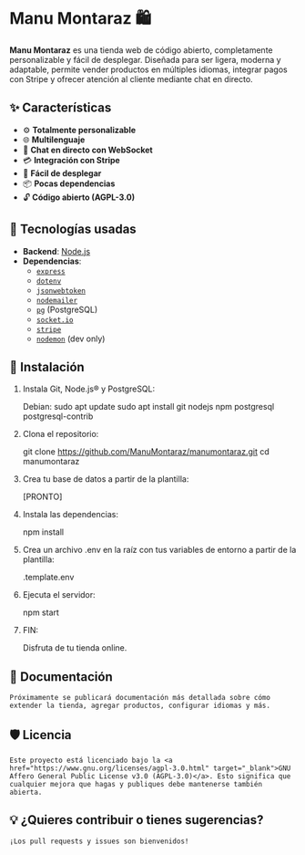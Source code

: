 # Manu Montaraz 🛍️

**Manu Montaraz** es una tienda web de código abierto, completamente personalizable y fácil de desplegar. Diseñada para ser ligera, moderna y adaptable, permite vender productos en múltiples idiomas, integrar pagos con Stripe y ofrecer atención al cliente mediante chat en directo.

## ✨ Características

- ⚙️ **Totalmente personalizable**
- 🌐 **Multilenguaje**
- 💬 **Chat en directo con WebSocket**
- 💳 **Integración con Stripe**
- 🚀 **Fácil de desplegar**
- 📦 **Pocas dependencias**
- 🔓 **Código abierto (AGPL-3.0)**

## 🧰 Tecnologías usadas

- **Backend**: [Node.js](https://nodejs.org/)
- **Dependencias**:
  - [`express`](https://www.npmjs.com/package/express)
  - [`dotenv`](https://www.npmjs.com/package/dotenv)
  - [`jsonwebtoken`](https://www.npmjs.com/package/jsonwebtoken)
  - [`nodemailer`](https://www.npmjs.com/package/nodemailer)
  - [`pg`](https://www.npmjs.com/package/pg) (PostgreSQL)
  - [`socket.io`](https://www.npmjs.com/package/socket.io)
  - [`stripe`](https://www.npmjs.com/package/stripe)
  - [`nodemon`](https://www.npmjs.com/package/nodemon) (dev only)

## 🚀 Instalación

1. Instala Git, Node.js® y PostgreSQL:

    Debian:
        sudo apt update
        sudo apt install git nodejs npm postgresql postgresql-contrib

2. Clona el repositorio:

    git clone https://github.com/ManuMontaraz/manumontaraz.git
    cd manumontaraz

3. Crea tu base de datos a partir de la plantilla:

    [PRONTO]

4. Instala las dependencias:

    npm install

5. Crea un archivo .env en la raíz con tus variables de entorno a partir de la plantilla:

    .template.env

6. Ejecuta el servidor:

    npm start

7. FIN:

    Disfruta de tu tienda online.

## 📖 Documentación

    Próximamente se publicará documentación más detallada sobre cómo extender la tienda, agregar productos, configurar idiomas y más.

## 🛡️ Licencia

    Este proyecto está licenciado bajo la <a href="https://www.gnu.org/licenses/agpl-3.0.html" target="_blank">GNU Affero General Public License v3.0 (AGPL-3.0)</a>. Esto significa que cualquier mejora que hagas y publiques debe mantenerse también abierta.

## 💡 ¿Quieres contribuir o tienes sugerencias?

    ¡Los pull requests y issues son bienvenidos!